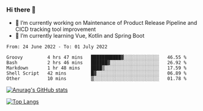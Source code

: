 ### Hi there 👋

- 🔭 I’m currently working on Maintenance of Product Release Pipeline and CICD tracking tool improvement
- 🌱 I’m currently learning Vue, Kotlin and Spring Boot

<!--START_SECTION:waka-->

```text
From: 24 June 2022 - To: 01 July 2022

Groovy         4 hrs 47 mins   ███████████▓░░░░░░░░░░░░░   46.55 %
Bash           2 hrs 46 mins   ██████▓░░░░░░░░░░░░░░░░░░   26.92 %
Markdown       1 hr 48 mins    ████▒░░░░░░░░░░░░░░░░░░░░   17.59 %
Shell Script   42 mins         █▓░░░░░░░░░░░░░░░░░░░░░░░   06.89 %
Other          10 mins         ▒░░░░░░░░░░░░░░░░░░░░░░░░   01.78 %
```

<!--END_SECTION:waka-->

[![Anurag's GitHub stats](https://github-readme-stats.vercel.app/api?username=yunhao981&show_icons=true&theme=solarized-dark)](https://github.com/anuraghazra/github-readme-stats)

[![Top Langs](https://github-readme-stats.vercel.app/api/top-langs/?username=yunhao981&theme=solarized-dark&layout=compact)](https://github.com/anuraghazra/github-readme-stats)

<!--
**yunhao981/yunhao981** is a ✨ _special_ ✨ repository because its `README.md` (this file) appears on your GitHub profile.

Here are some ideas to get you started:

- 🔭 I’m currently working on Maintenance of Release Pipeline and CICD tracking tool improvement
- 🌱 I’m currently learning Vue, Kotlin and Spring Boot
- 👯 I’m looking to collaborate on ...
- 🤔 I’m looking for help with ...
- 💬 Ask me about ...
- 📫 How to reach me: ...
- 😄 Pronouns: ...
- ⚡ Fun fact: ...
-->


